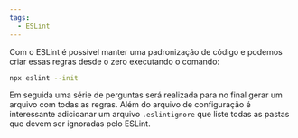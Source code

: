 ```yaml
---
tags:
  - ESLint
---
```

Com o ESLint é possível manter uma padronização de código e podemos criar essas regras desde o zero executando o comando:

```bash
npx eslint --init
```

Em seguida uma série de perguntas será realizada para no final gerar um arquivo com todas as regras.
Além do arquivo de configuração é interessante adicioanar um arquivo `.eslintignore` que liste todas as pastas que devem ser ignoradas pelo ESLint.